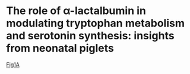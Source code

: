 # The role of α-lactalbumin in modulating tryptophan metabolism and serotonin synthesis: insights from neonatal piglets

[Fig1A](https://<username>.github.io/<repository>/Figure_1/Fig1A_Formula_comp.html)
